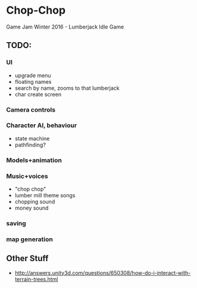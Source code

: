 # Chop-Chop
Game Jam Winter 2016 - Lumberjack Idle Game

## TODO:
### UI
*  upgrade menu
*  floating names
*  search by name, zooms to that lumberjack
*  char create screen

### Camera controls

### Character AI, behaviour
*  state machine
*  pathfinding?
  
### Models+animation

### Music+voices
*  "chop chop"
*  lumber mill theme songs
*  chopping sound
*  money sound
  
### saving

### map generation

## Other Stuff
* http://answers.unity3d.com/questions/650308/how-do-i-interact-with-terrain-trees.html
